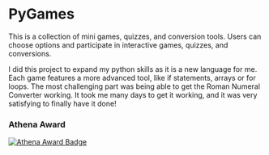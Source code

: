 # PyGames
This is a collection of mini games, quizzes, and conversion tools. 
Users can choose options and participate in interactive games, quizzes, and conversions. 

I did this project to expand my python skills as it is a new language for me. Each game features a more advanced tool, like if statements, arrays or for loops. The most challenging part was being able to get the Roman Numeral Converter working. It took me many days to get it working, and it was very satisfying to finally have it done!

### Athena Award
[![Athena Award Badge](https://img.shields.io/endpoint?url=https%3A%2F%2Faward.athena.hackclub.com%2Fapi%2Fbadge)](https://award.athena.hackclub.com?utm_source=readme) 
